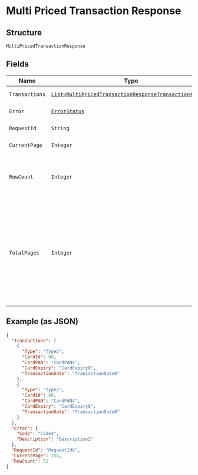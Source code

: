 
# Multi Priced Transaction Response

## Structure

`MultiPricedTransactionResponse`

## Fields

| Name | Type | Tags | Description | Getter | Setter |
|  --- | --- | --- | --- | --- | --- |
| `Transactions` | [`List<MultiPricedTransactionResponseTransactionsItems>`](../../doc/models/multi-priced-transaction-response-transactions-items.md) | Optional | - | List<MultiPricedTransactionResponseTransactionsItems> getTransactions() | setTransactions(List<MultiPricedTransactionResponseTransactionsItems> transactions) |
| `Error` | [`ErrorStatus`](../../doc/models/error-status.md) | Optional | - | ErrorStatus getError() | setError(ErrorStatus error) |
| `RequestId` | `String` | Optional | API Request Id | String getRequestId() | setRequestId(String requestId) |
| `CurrentPage` | `Integer` | Optional | Current Page | Integer getCurrentPage() | setCurrentPage(Integer currentPage) |
| `RowCount` | `Integer` | Optional | Total row count matched for the given input criteria | Integer getRowCount() | setRowCount(Integer rowCount) |
| `TotalPages` | `Integer` | Optional | Calculated page count based on page size from the incoming API request and total number of rows matched for the given input criteria | Integer getTotalPages() | setTotalPages(Integer totalPages) |

## Example (as JSON)

```json
{
  "Transactions": [
    {
      "Type": "Type2",
      "CardId": 86,
      "CardPAN": "CardPAN4",
      "CardExpiry": "CardExpiry0",
      "TransactionDate": "TransactionDate0"
    },
    {
      "Type": "Type2",
      "CardId": 86,
      "CardPAN": "CardPAN4",
      "CardExpiry": "CardExpiry0",
      "TransactionDate": "TransactionDate0"
    }
  ],
  "Error": {
    "Code": "Code4",
    "Description": "Description2"
  },
  "RequestId": "RequestId8",
  "CurrentPage": 154,
  "RowCount": 52
}
```

